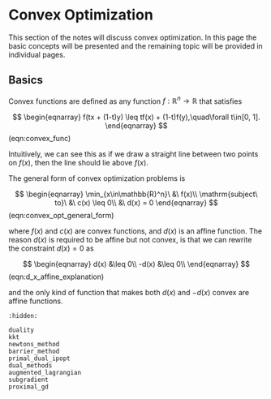 # Convex Optimization

This section of the notes will discuss convex optimization. In this page the basic concepts will be presented and the remaining topic will be provided in individual pages.

## Basics

Convex functions are defined as any function $f: \mathbb{R}^n \rightarrow \mathbb{R}$ that satisfies

$$
\begin{eqnarray}
   f(tx + (1-t)y) \leq tf(x) + (1-t)f(y),\quad\forall t\in[0, 1].
\end{eqnarray}
$$(eqn:convex_func)

Intuitively, we can see this as if we draw a straight line between two points on $f(x)$, then the line should lie above $f(x)$.

The general form of convex optimization problems is

$$
\begin{eqnarray}
    \min_{x\in\mathbb{R}^n}\ &\ f(x)\\
    \mathrm{subject\ to}\ &\ c(x) \leq 0\\
                          &\ d(x) = 0
\end{eqnarray}
$$(eqn:convex_opt_general_form)

where $f(x)$ and $c(x)$ are convex functions, and $d(x)$ is an affine function. The reason $d(x)$ is required to be affine but not convex, is that we can rewrite the constraint $d(x) = 0$ as

$$
\begin{eqnarray}
    d(x) &\leq 0\\
    -d(x) &\leq 0\\
\end{eqnarray}
$$(eqn:d_x_affine_explanation)

and the only kind of function that makes both $d(x)$ and $-d(x)$ convex are affine functions.


```{toctree}
:hidden:

duality
kkt
newtons_method
barrier_method
primal_dual_ipopt
dual_methods
augmented_lagrangian
subgradient
proximal_gd
```